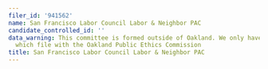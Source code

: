 ```yaml
---
filer_id: '941562'
name: San Francisco Labor Council Labor & Neighbor PAC
candidate_controlled_id: ''
data_warning: This committee is formed outside of Oakland. We only have data on committees
  which file with the Oakland Public Ethics Commission
title: San Francisco Labor Council Labor & Neighbor PAC
---
```

